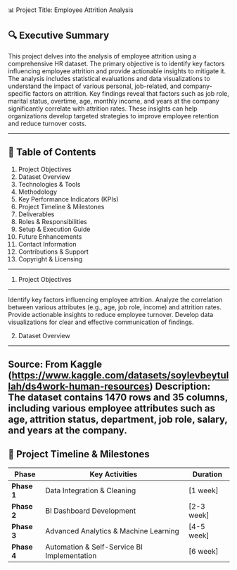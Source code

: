 📊 Project Title: Employee Attrition Analysis

🔍 Executive Summary
-----------------------

This project delves into the analysis of employee attrition using a comprehensive HR dataset. The primary objective is to identify key factors influencing employee attrition and provide actionable insights to mitigate it. The analysis includes statistical evaluations and data visualizations to understand the impact of various personal, job-related, and company-specific factors on attrition. Key findings reveal that factors such as job role, marital status, overtime, age, monthly income, and years at the company significantly correlate with attrition rates. These insights can help organizations develop targeted strategies to improve employee retention and reduce turnover costs.

----------------------------------------------------------------------------------------------------------------------------------------------------------------------------------
📖 Table of Contents
----------------------

1) Project Objectives
2) Dataset Overview
3) Technologies & Tools
4) Methodology
5) Key Performance Indicators (KPIs)
6) Project Timeline & Milestones
7) Deliverables
8) Roles & Responsibilities
9) Setup & Execution Guide
10) Future Enhancements
11) Contact Information
12) Contributions & Support
13) Copyright & Licensing

-----------------------------------------------------------------------------------------------------------------------------------------------------------------------------------
1. Project Objectives
-----------------------
 Identify key factors influencing employee attrition.
 Analyze the correlation between various attributes (e.g., age, job role, income) and attrition rates.
 Provide actionable insights to reduce employee turnover.
 Develop data visualizations for clear and effective communication of findings.

2. Dataset Overview
----------------------
 Source: From Kaggle (https://www.kaggle.com/datasets/soylevbeytullah/ds4work-human-resources)
 Description: The dataset contains 1470 rows and 35 columns, including various employee attributes such as age, attrition status, department, job role, salary, and years at the company.
---------------------------------------------------------------------------------------------------------------------------------------------------------------------------------
## 📅 Project Timeline & Milestones
| Phase        | Key Activities | Duration |
|-------------|----------------|----------|
| **Phase 1** | Data Integration & Cleaning | [1 week] |
| **Phase 2** | BI Dashboard Development | [2-3 week] |
| **Phase 3** | Advanced Analytics & Machine Learning | [4-5 week] |
| **Phase 4** | Automation & Self-Service BI Implementation | [6 week] |


